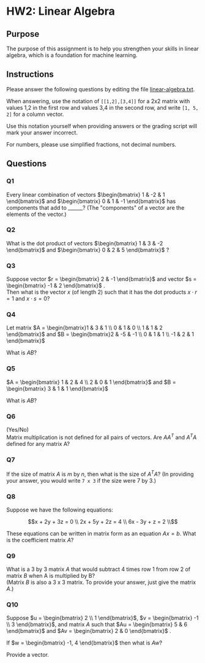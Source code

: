 # HW2: Linear Algebra

## Purpose
The purpose of this assignment is to help you strengthen your skills in linear algebra, which is a foundation for machine learning.

## Instructions
Please answer the following questions by editing the file [linear-algebra.txt](linear-algebra.txt).  

When answering, use the notation of `[[1,2],[3,4]]` for a 2x2 matrix with values 1,2 in the first row and values 3,4 in the second row, and write `[1, 5, 2]` for a column vector.  

Use this notation yourself when providing answers or the grading script will mark your answer incorrect.

For numbers, please use simplified fractions, not decimal numbers.


## Questions

### Q1
Every linear combination of vectors 
$`\begin{bmatrix} 1 & -2 & 1 \end{bmatrix}`$ 
and 
$`\begin{bmatrix} 0 & 1 & -1 \end{bmatrix}`$
has components that add to ______?  (The "components" of a vector are the elements of the vector.)


### Q2
What is the dot product of vectors 
$`\begin{bmatrix} 1 & 3 & -2 \end{bmatrix}`$
and 
$`\begin{bmatrix} 0 & 2 & 5 \end{bmatrix}`$
?


### Q3
Suppose vector 
$`r = \begin{bmatrix} 2 & -1 \end{bmatrix}`$ 
and vector 
$`s = \begin{bmatrix} -1 & 2 \end{bmatrix}`$
.  
Then what is the vector $x$ (of length 2) such that it has the dot products $` x \cdot r = 1`$ and $` x \cdot s = 0`$?


### Q4
Let matrix 
$`A = \begin{bmatrix}1 & 3 & 1 \\ 0 & 1 & 0 \\ 1 & 1 & 2 \end{bmatrix}`$
and
$`B = \begin{bmatrix}2 & -5 & -1 \\ 0 & 1 & 1 \\ -1 & 2 & 1 \end{bmatrix}`$

What is $`AB`$?


### Q5

$`A = \begin{bmatrix} 1 & 2 & 4 \\ 2 & 0 & 1 \end{bmatrix}`$
and
$`B = \begin{bmatrix} 3 & 1 & 1 \end{bmatrix}`$

What is $`AB`$?


### Q6

(Yes/No)  
Matrix multiplication is not defined for all pairs of vectors. Are $`AA^{T}`$ and $`A^{T}A`$ defined for any matrix A?


### Q7
If the size of matrix $`A`$ is $`m`$ by $`n`$, then what is the size of $`A^{T} A`$?  (In providing your answer, you would write `7 x 3` if the size were 7 by 3.)


### Q8

Suppose we have the following equations:

```math
x + 2y + 3z = 0 \\

2x + 5y + 2z = 4 \\

6x - 3y + z = 2 \\
```

These equations can be written in matrix form as an equation $Ax = b$. 
What is the coefficient matrix $`A`$?


### Q9

What is a 3 by 3 matrix $`A`$ that would subtract 4 times row 1 from row 2 of matrix $`B`$ when A is multiplied by B?  
(Matrix $`B`$ is also a 3 x 3 matrix.  To provide your answer, just give the matrix $`A`$.)


### Q10

Suppose
$`u = \begin{bmatrix} 2  \\ 1 \end{bmatrix}`$,
$`v = \begin{bmatrix} -1 \\ 3 \end{bmatrix}`$,
and matrix $A$ such that
$`Au = \begin{bmatrix} 5 & 6 \end{bmatrix}`$
and
$`Av = \begin{bmatrix} 2 & 0 \end{bmatrix}`$
.

If
$`w = \begin{bmatrix} -1, 4 \end{bmatrix}`$
then what is $`Aw`$?

Provide a vector.
